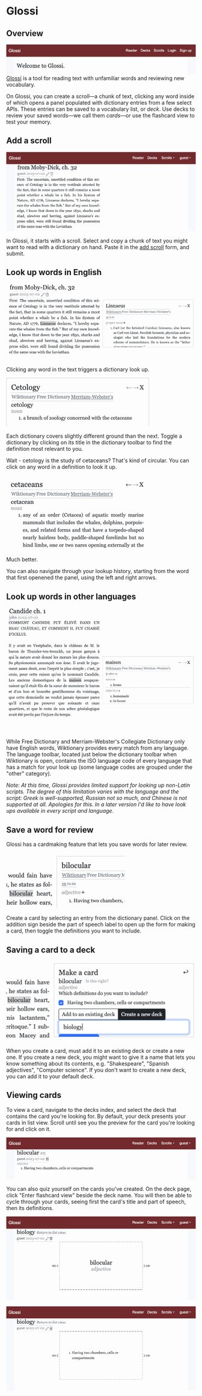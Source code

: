 # Glossi

## Overview

![A screenshot of the Glossi landing page. A heading reads "Welcome to Glossi". A navbar has the brand aligned left, and "Reader", Decks", "Scrolls", "Login", and "Sign up" buttons aligned right.](screenshots/1-landing_page_top.png)
[Glossi](https://glossi.lat) is a tool for reading text with unfamiliar words and reviewing new vocabulary.

On Glossi, you can create a *scroll*—a chunk of text, clicking any word inside of which opens a panel populated with dictionary entries from a few select APIs. These entries can be saved to a vocabulary list, or *deck*. Use decks to review your saved words—we call them *cards*—or use the flashcard view to test your memory.

## Add a scroll

![A newly added scroll](screenshots/4-added_scroll.png)

In Glossi, it starts with a scroll. Select and copy a chunk of text you might want to read with a dictionary on hand. Paste it in the [add scroll](https://glossi.lat/scrolls/new) form, and submit.

## Look up words in English

![The scroll above with an open dictionary panel displaying the Wiktionary entry for "Linnaeus"](screenshots/5-linnaeus_wikt.png)

Clicking any word in the text triggers a dictionary look up.

![A dictionary panel displaying the Merriam-Webster's entry for "cetology"](screenshots/7-cetology_merriamwebsters.png)

Each dictionary covers slightly different ground than the next. Toggle a dictionary by clicking on its title in the dictionary toolbar to find the definition most relevant to you.

Wait - cetology is the study of cetaceans? That's kind of circular. You can click on any word in a definition to look it up.

![A dictionary panel displaying the Merriam-Webster's entry for "cetaceans"](screenshots/8-cetaceans_merriamwebsters.png)

Much better.

You can also navigate through your lookup history, starting from the word that first openened the panel, using the left and right arrows.

## Look up words in other languages

![A scroll containing the opening of Candide, with an open dictionary panel displaying Wiktionary's entries for "maison"](screenshots/9-candide_wikt.png)

While Free Dictionary and Merriam-Webster's Collegiate Dictionary only have English words, Wiktionary provides every match from any language. The language toolbar, located just below the dictionary toolbar when Wiktionary is open, contains the ISO language code of every language that has a match for your look up (some language codes are grouped under the "other" category).

*Note: At this time, Glossi provides limited support for looking up non-Latin scripts. The degree of this limitation varies with the language and the script: Greek is well-supported, Russian not so much, and Chinese is not supported at all. Apologies for this. In a later version I'd like to have look ups available in every script and language.*

## Save a word for review

Glossi has a cardmaking feature that lets you save words for later review.

![A close-up of a scroll and its open dictionary panel, showing the Wiktionary entry for "bilocular" and the plus-sign "make card" button to the right of the "adjective" part of speech heading](screenshots/10-bilocular_wikt.png)

Create a card by selecting an entry from the dictionary panel. Click on the addition sign beside the part of speech label to open up the form for making a card, then toggle the definitions you want to include.

## Saving a card to a deck

![The "make card" form for "bilocular". The word's only definition is checked. The "create a new deck" button is toggled, and the word "biology" has been entered into its text input.](screenshots/11-bilocular_make_a_card.png)

When you create a card, must add it to an existing deck or create a new one. If you create a new deck, you might want to give it a name that lets you know something about its contents, e.g. "Shakespeare", "Spanish adjectives", "Computer science". If you don't want to create a new deck, you can add it to your default deck.

<!-- *Note: Cards are intended for reviewing specific meanings of a word. Instead of each and every definition associated with a word, a card should contain definitions related to just one entry. For example, consider the word "fly". Is it a bug, is it what birds and airplanes do, or is it slang for "fashionable"? A card should cover only one of those meanings.* -->

## Viewing cards

To view a card, navigate to the decks index, and select the deck that contains the card you're looking for. By default, your deck presents your cards in list view. Scroll until see you the preview for the card you're looking for and click on it.

![The view for the "bilocular" card](screenshots/13-bilocular_card.png)

You can also quiz yourself on the cards you've created. On the deck page, click "Enter flashcard view" beside the deck name. You will then be able to cycle through your cards, seeing first the card's title and part of speech, then its definitions.

![The view for the front of the "bilocular" card, containing its title and part of speech.](screenshots/14-flashcard_recto.png)

![The view for the back of the "bilocular" card, containing its definition](screenshots/15-flashcard_verso.png)